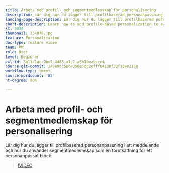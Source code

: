 ```yaml
---
title: Arbeta med profil- och segmentmedlemskap för personalisering
description: Lär dig hur du lägger till profilbaserad personanpassning i ett meddelande och hur du använder segmentmedlemskap som en förutsättning för ett personanpassat block.
landing-page-description: Lär dig hur du lägger till profilbaserad personanpassning i ett meddelande och hur du använder segmentmedlemskap som en förutsättning för ett personanpassat block.
short-description: Learn how to add profile-based personalization to a message and how to use segment membership as a pre-condition to a personalization block.
kt: 8034
thumbnail: 334078.jpg
feature: Personalization
doc-type: feature video
team: PM
role: User
level: Beginner
exl-id: 3a11a1ac-9bc7-4485-a1c2-a6b1beabcce4
source-git-commit: 1a9e9ac5ec8350e5dc2efff04130f33f334e2160
workflow-type: tm+mt
source-wordcount: '82'
ht-degree: 80%

---
```


# Arbeta med profil- och segmentmedlemskap för personalisering

Lär dig hur du lägger till profilbaserad personanpassning i ett meddelande och hur du använder segmentmedlemskap som en förutsättning för ett personanpassat block.

>[!VIDEO](https://video.tv.adobe.com/v/334078?quality=12)

